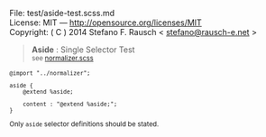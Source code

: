 File:      test/aside-test.scss.md  
License:   MIT — http://opensource.org/licenses/MIT  
Copyright: ( C ) 2014 Stefano F. Rausch < stefano@rausch-e.net >

> **Aside** : Single Selector Test  
> <small> see [normalizer.scss](../_normalizer.scss.md) </smalll>

    @import "../normalizer";

    aside {
        @extend %aside;

        content : "@extend %aside;";
    }

Only `aside` selector definitions should be stated.
